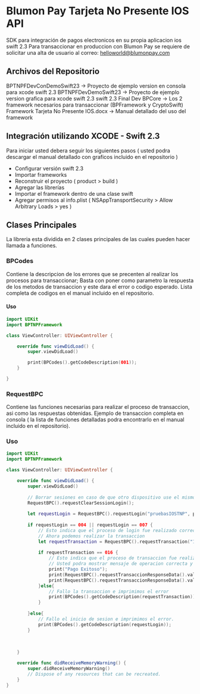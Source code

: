 # Blumon Pay Tarjeta No Presente IOS API

SDK para integración de pagos electronicos en su propia aplicacion ios swift 2.3
Para transaccionar en produccion con Blumon Pay se requiere de solicitar una alta de usuario al correo: helloworld@blumonpay.com

## Archivos del Repositorio
BPTNPFDevConDemoSwift23 -> Proyecto de ejemplo version en consola para xcode swift 2.3
BPTNPFDevDemoSwift23 -> Proyecto de ejemplo version grafica para xcode swift 2.3
swift 2.3 Final Dev BPCore -> Los 2 framework necesarios para transaccionar (BPFramework y CryptoSwift)
Framework Tarjeta No Presente IOS.docx -> Manual detallado del uso del framework


## Integración utilizando XCODE - Swift 2.3

Para iniciar usted debera seguir los siguientes pasos ( usted podra descargar el manual detallado con graficos incluido en el repositorio )
- Configurar versión swift 2.3
- Importar frameworks
- Reconstruir el proyecto ( product > build )
- Agregar las librerías 
- Importar el framework dentro de una clase swift
- Agregar permisos al info.plist ( NSAppTransportSecurity > Allow Arbitrary Loads > yes )

## Clases Principales

La libreria esta dividida en 2 clases principales de las cuales pueden hacer llamada a funciones.

### BPCodes

Contiene la descripcion de los errores que se precenten al realizar los procesos para transaccionar; Basta con poner como parametro la respuesta de los metodos de transaccion y este dara el error o codigo esperado.
Lista completa de codigos en el manual incluido en el repositorio.

#### Uso
```swift
import UIKit
import BPTNPFramework

class ViewController: UIViewController {

    override func viewDidLoad() {
        super.viewDidLoad()

        print(BPCodes().getCodeDescription(001));
    }

}
```
### RequestBPC

Contiene las funciones necesarias para realizar el proceso de transaccion, asi como las respuestas obtenidas.
Ejemplo de transaccion completa en consola ( la lista de funciones detalladas podra encontrarlo en el manual incluido en el repositorio).

### Uso
```swift
import UIKit
import BPTNPFramework

class ViewController: UIViewController {

    override func viewDidLoad() {
        super.viewDidLoad()
        
        // Borrar sesiones en caso de que otro dispositivo use el mismo proceso con el mismo usuario.
        RequestBPC().requestClearSessionLogin();
        
        let requestLogin = RequestBPC().requestLogin("pruebasIOSTNP", password: "pruebasIOSTNP", serial: "777-555-333");
        
        if requestLogin == 004 || requestLogin == 007 {
            // Esto indica que el proceso de login fue realizado correctamente.
            // Ahora podemos realizar la transaccion
            let requestTransaction = RequestBPC().requestTransaction("1", cardNumber: "1234567891234567", cardMonth: "10", cardYear: "16", cardMember: "Sergi Mejia R.", currency: "MXN", concepts: "Compra de Laptop", address: "Haciendas 123", amount: 15.300, phone: "5566223344", zipCode: "02410", CVV: "123");
            
            if requestTransaction == 016 {
                // Esto indica que el proceso de transaccion fue realizado correctamente
                // Usted podra mostrar mensaje de operacion correcta y otorgar valores de respuesta
                print("Pago Exitoso");
                print(RequestBPC().requestTransaccionResponseData().valueForKey("transactionId"));
                print(RequestBPC().requestTransaccionResponseData().valueForKey("reference"));
            }else{
                // Fallo la transaccion e imprimimos el error
                print(BPCodes().getCodeDescription(requestTransaction));
            }
            
        }else{
            // Fallo el inicio de sesion e imprimimos el error.
            print(BPCodes().getCodeDescription(requestLogin));
        }
        
        
        
    }

    override func didReceiveMemoryWarning() {
        super.didReceiveMemoryWarning()
        // Dispose of any resources that can be recreated.
    }
}
```
